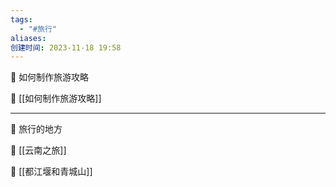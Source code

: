 ```yaml
---
tags:
  - "#旅行"
aliases: 
创建时间: 2023-11-18 19:58
---
```


🐳 如何制作旅游攻略

🍒 [[如何制作旅游攻略]]

---
🐳 旅行的地方

🍒 [[云南之旅]]

🍒 [[都江堰和青城山]]